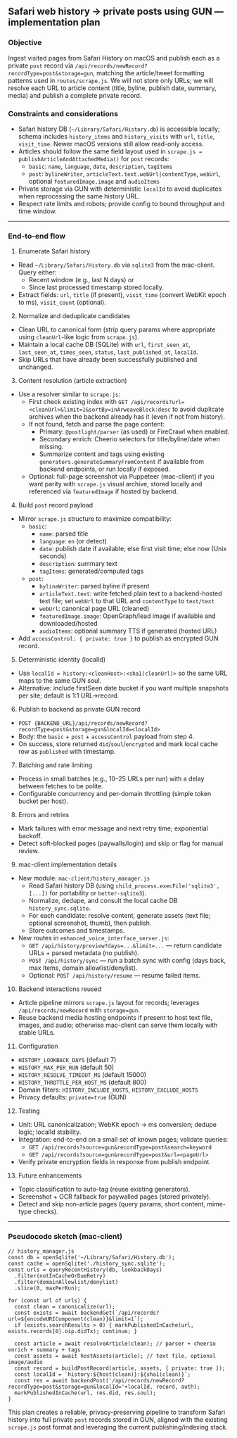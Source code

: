 ## Safari web history → private posts using GUN — implementation plan

### Objective
Ingest visited pages from Safari History on macOS and publish each as a private `post` record via `/api/records/newRecord?recordType=post&storage=gun`, matching the article/tweet formatting patterns used in `routes/scrape.js`. We will not store only URLs; we will resolve each URL to article content (title, byline, publish date, summary, media) and publish a complete private record.

### Constraints and considerations
- Safari history DB (`~/Library/Safari/History.db`) is accessible locally; schema includes `history_items` and `history_visits` with `url`, `title`, `visit_time`. Newer macOS versions still allow read-only access.
- Articles should follow the same field layout used in `scrape.js → publishArticleAndAttachedMedia()` for `post` records:
  - `basic`: `name`, `language`, `date`, `description`, `tagItems`
  - `post`: `bylineWriter`, `articleText.text.webUrl|contentType`, `webUrl`, optional `featuredImage.image` and `audioItems`
- Private storage via GUN with deterministic `localId` to avoid duplicates when reprocessing the same history URL.
- Respect rate limits and robots; provide config to bound throughput and time window.

---

### End-to-end flow
1) Enumerate Safari history
- Read `~/Library/Safari/History.db` via `sqlite3` from the mac-client. Query either:
  - Recent window (e.g., last N days) or
  - Since last processed timestamp stored locally.
- Extract fields: `url`, `title` (if present), `visit_time` (convert WebKit epoch to ms), `visit_count` (optional).

2) Normalize and deduplicate candidates
- Clean URL to canonical form (strip query params where appropriate using `cleanUrl`-like logic from `scrape.js`).
- Maintain a local cache DB (SQLite) with `url`, `first_seen_at`, `last_seen_at`, `times_seen`, `status`, `last_published_at`, `localId`.
- Skip URLs that have already been successfully published and unchanged.

3) Content resolution (article extraction)
- Use a resolver similar to `scrape.js`:
  - First check existing index with `GET /api/records?url=<cleanUrl>&limit=1&sortBy=inArweaveBlock:desc` to avoid duplicate archives when the backend already has it (even if not from history).
  - If not found, fetch and parse the page content:
    - Primary: `@postlight/parser` (as used) or FireCrawl when enabled.
    - Secondary enrich: Cheerio selectors for title/byline/date when missing.
    - Summarize content and tags using existing `generators.generateSummaryFromContent` if available from backend endpoints, or run locally if exposed.
  - Optional: full-page screenshot via Puppeteer (mac-client) if you want parity with `scrape.js` visual archive, stored locally and referenced via `featuredImage` if hosted by backend.

4) Build `post` record payload
- Mirror `scrape.js` structure to maximize compatibility:
  - `basic`:
    - `name`: parsed title
    - `language`: `en` (or detect)
    - `date`: publish date if available; else first visit time; else now (Unix seconds)
    - `description`: summary text
    - `tagItems`: generated/computed tags
  - `post`:
    - `bylineWriter`: parsed byline if present
    - `articleText.text`: write fetched plain text to a backend-hosted text file; set `webUrl` to that URL and `contentType` to `text/text`
    - `webUrl`: canonical page URL (cleaned)
    - `featuredImage.image`: OpenGraph/lead image if available and downloaded/hosted
    - `audioItems`: optional summary TTS if generated (hosted URL)
- Add `accessControl: { private: true }` to publish as encrypted GUN record.

5) Deterministic identity (localId)
- Use `localId = history:<cleanHost>:<sha1(cleanUrl)>` so the same URL maps to the same GUN soul.
- Alternative: include firstSeen date bucket if you want multiple snapshots per site; default is 1:1 URL→record.

6) Publish to backend as private GUN record
- `POST {BACKEND_URL}/api/records/newRecord?recordType=post&storage=gun&localId=<localId>`
- Body: the `basic` + `post` + `accessControl` payload from step 4.
- On success, store returned `did`/`soul`/`encrypted` and mark local cache row as `published` with timestamp.

7) Batching and rate limiting
- Process in small batches (e.g., 10–25 URLs per run) with a delay between fetches to be polite.
- Configurable concurrency and per-domain throttling (simple token bucket per host).

8) Errors and retries
- Mark failures with error message and next retry time; exponential backoff.
- Detect soft-blocked pages (paywalls/login) and skip or flag for manual review.

9) mac-client implementation details
- New module: `mac-client/history_manager.js`
  - Read Safari history DB (using `child_process.execFile('sqlite3', [...])` for portability or `better-sqlite3`).
  - Normalize, dedupe, and consult the local cache DB `history_sync.sqlite`.
  - For each candidate: resolve content, generate assets (text file; optional screenshot, thumb), then publish.
  - Store outcomes and timestamps.
- New routes in `enhanced_voice_interface_server.js`:
  - `GET /api/history/preview?days=...&limit=...` — return candidate URLs + parsed metadata (no publish).
  - `POST /api/history/sync` — run a batch sync with config (days back, max items, domain allowlist/denylist).
  - Optional: `POST /api/history/resume` — resume failed items.

10) Backend interactions reused
- Article pipeline mirrors `scrape.js` layout for records; leverages `/api/records/newRecord` with `storage=gun`.
- Reuse backend media hosting endpoints if present to host text file, images, and audio; otherwise mac-client can serve them locally with stable URLs.

11) Configuration
- `HISTORY_LOOKBACK_DAYS` (default 7)
- `HISTORY_MAX_PER_RUN` (default 50)
- `HISTORY_RESOLVE_TIMEOUT_MS` (default 15000)
- `HISTORY_THROTTLE_PER_HOST_MS` (default 800)
- Domain filters: `HISTORY_INCLUDE_HOSTS`, `HISTORY_EXCLUDE_HOSTS`
- Privacy defaults: `private=true` (GUN)

12) Testing
- Unit: URL canonicalization; WebKit epoch → ms conversion; dedupe logic; localId stability.
- Integration: end-to-end on a small set of known pages; validate queries:
  - `GET /api/records?source=gun&recordType=post&search=keyword`
  - `GET /api/records?source=gun&recordType=post&url=<pageUrl>`
- Verify private encryption fields in response from publish endpoint.

13) Future enhancements
- Topic classification to auto-tag (reuse existing generators).
- Screenshot + OCR fallback for paywalled pages (stored privately).
- Detect and skip non-article pages (query params, short content, mime-type checks).

---

### Pseudocode sketch (mac-client)
```
// history_manager.js
const db = openSqlite('~/Library/Safari/History.db');
const cache = openSqlite('./history_sync.sqlite');
const urls = queryRecentHistory(db, lookbackDays)
  .filter(notInCacheOrDueRetry)
  .filter(domainAllowlist/denylist)
  .slice(0, maxPerRun);

for (const url of urls) {
  const clean = canonicalize(url);
  const exists = await backendGet(`/api/records?url=${encodeURIComponent(clean)}&limit=1`);
  if (exists.searchResults > 0) { markPublishedInCache(url, exists.records[0].oip.didTx); continue; }

  const article = await resolveArticle(clean); // parser + cheerio enrich + summary + tags
  const assets = await hostAssets(article); // text file, optional image/audio
  const record = buildPostRecord(article, assets, { private: true });
  const localId = `history:${host(clean)}:${sha1(clean)}`;
  const res = await backendPost('/api/records/newRecord?recordType=post&storage=gun&localId='+localId, record, auth);
  markPublishedInCache(url, res.did, res.soul);
}
```

This plan creates a reliable, privacy-preserving pipeline to transform Safari history into full private `post` records stored in GUN, aligned with the existing `scrape.js` post format and leveraging the current publishing/indexing stack.


